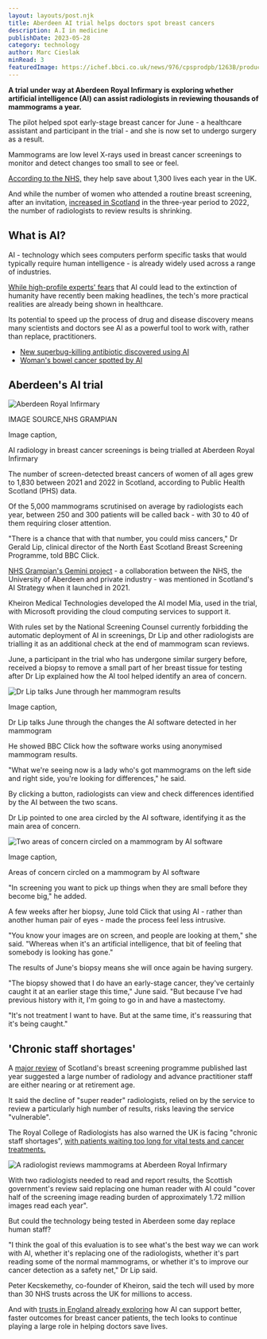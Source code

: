 ```yaml
---
layout: layouts/post.njk
title: Aberdeen AI trial helps doctors spot breast cancers
description: A.I in medicine
publishDate: 2023-05-28
category: technology
author: Marc Cieslak
minRead: 3
featuredImage: https://ichef.bbci.co.uk/news/976/cpsprodpb/1263B/production/_130032357_gettyimages-838190946.jpg.webp
---
```

<!--StartFragment-->

**A trial under way at Aberdeen Royal Infirmary is exploring whether artificial intelligence (AI) can assist radiologists in reviewing thousands of mammograms a year.**

The pilot helped spot early-stage breast cancer for June - a healthcare assistant and participant in the trial - and she is now set to undergo surgery as a result.

Mammograms are low level X-rays used in breast cancer screenings to monitor and detect changes too small to see or feel.

[According to the NHS,](https://www.nhs.uk/conditions/breast-screening-mammogram/how-to-decide-if-you-want-breast-screening/) they help save about 1,300 lives each year in the UK.

And while the number of women who attended a routine breast screening, after an invitation, [increased in Scotland](https://www.publichealthscotland.scot/publications/scottish-breast-screening-programme-statistics/scottish-breast-screening-programme-statistics-annual-update-to-31-march-2022/) in the three-year period to 2022, the number of radiologists to review results is shrinking.

## What is AI?

AI - technology which sees computers perform specific tasks that would typically require human intelligence - is already widely used across a range of industries.

[While high-profile experts' fears](https://www.bbc.co.uk/news/uk-65746524) that AI could lead to the extinction of humanity have recently been making headlines, the tech's more practical realities are already being shown in healthcare.

Its potential to speed up the process of drug and disease discovery means many scientists and doctors see AI as a powerful tool to work with, rather than replace, practitioners.

* [New superbug-killing antibiotic discovered using AI](https://www.bbc.co.uk/news/health-65709834)
* [Woman's bowel cancer spotted by AI](https://www.bbc.co.uk/news/uk-england-tyne-65336477)

## Aberdeen's AI trial

![Aberdeen Royal Infirmary](https://ichef.bbci.co.uk/news/976/cpsprodpb/0661/production/_130033610_ext.aberdeenroyalinfirmary.jpg)

IMAGE SOURCE,NHS GRAMPIAN

Image caption,

AI radiology in breast cancer screenings is being trialled at Aberdeen Royal Infirmary

The number of screen-detected breast cancers of women of all ages grew to 1,830 between 2021 and 2022 in Scotland, according to Public Health Scotland (PHS) data.

Of the 5,000 mammograms scrutinised on average by radiologists each year, between 250 and 300 patients will be called back - with 30 to 40 of them requiring closer attention.

"There is a chance that with that number, you could miss cancers," Dr Gerald Lip, clinical director of the North East Scotland Breast Screening Programme, told BBC Click.

[NHS Grampian's Gemini project](https://www.nhsgrampian.org/about-us/innovation-hub/projects/gemini/) - a collaboration between the NHS, the University of Aberdeen and private industry - was mentioned in Scotland's AI Strategy when it launched in 2021.

Kheiron Medical Technologies developed the AI model Mia, used in the trial, with Microsoft providing the cloud computing services to support it.

With rules set by the National Screening Counsel currently forbidding the automatic deployment of AI in screenings, Dr Lip and other radiologists are trialling it as an additional check at the end of mammogram scan reviews.

June, a participant in the trial who has undergone similar surgery before, received a biopsy to remove a small part of her breast tissue for testing after Dr Lip explained how the AI tool helped identify an area of concern.

![Dr Lip talks June through her mammogram results](https://ichef.bbci.co.uk/news/976/cpsprodpb/A6A7/production/_130036624_screenshot2023-06-08153504.png)

Image caption,

Dr Lip talks June through the changes the AI software detected in her mammogram

He showed BBC Click how the software works using anonymised mammogram results.

"What we're seeing now is a lady who's got mammograms on the left side and right side, you're looking for differences," he said.

By clicking a button, radiologists can view and check differences identified by the AI between the two scans.

Dr Lip pointed to one area circled by the AI software, identifying it as the main area of concern.

![Two areas of concern circled on a mammogram by AI software](https://ichef.bbci.co.uk/news/976/cpsprodpb/169F7/production/_130036629_screenshot2023-06-08154657.png)

Image caption,

Areas of concern circled on a mammogram by AI software

"In screening you want to pick up things when they are small before they become big," he added.

A few weeks after her biopsy, June told Click that using AI - rather than another human pair of eyes - made the process feel less intrusive.

"You know your images are on screen, and people are looking at them," she said. "Whereas when it's an artificial intelligence, that bit of feeling that somebody is looking has gone."

The results of June's biopsy means she will once again be having surgery.

"The biopsy showed that I do have an early-stage cancer, they've certainly caught it at an earlier stage this time," June said. "But because I've had previous history with it, I'm going to go in and have a mastectomy.

"It's not treatment I want to have. But at the same time, it's reassuring that it's being caught."

## 'Chronic staff shortages'

A [major review](https://www.gov.scot/publications/major-review-scottish-breast-screening-programme/pages/9/) of Scotland's breast screening programme published last year suggested a large number of radiology and advance practitioner staff are either nearing or at retirement age.

It said the decline of "super reader" radiologists, relied on by the service to review a particularly high number of results, risks leaving the service "vulnerable".

The Royal College of Radiologists has also warned the UK is facing "chronic staff shortages", [with patients waiting too long for vital tests and cancer treatments.](https://www.bbc.co.uk/news/health-65764755)

![A radiologist reviews mammograms at Aberdeen Royal Infirmary](https://ichef.bbci.co.uk/news/976/cpsprodpb/F58F/production/_130036826_screenshot2023-06-08155040.png)

With two radiologists needed to read and report results, the Scottish government's review said replacing one human reader with AI could "cover half of the screening image reading burden of approximately 1.72 million images read each year".

But could the technology being tested in Aberdeen some day replace human staff?

"I think the goal of this evaluation is to see what's the best way we can work with AI, whether it's replacing one of the radiologists, whether it's part reading some of the normal mammograms, or whether it's to improve our cancer detection as a safety net," Dr Lip said.

Peter Kecskemethy, co-founder of Kheiron, said the tech will used by more than 30 NHS trusts across the UK for millions to access.

And with [trusts in England already exploring](https://www.bbc.co.uk/news/uk-england-leicestershire-65536318) how AI can support better, faster outcomes for breast cancer patients, the tech looks to continue playing a large role in helping doctors save lives.

<!--EndFragment-->